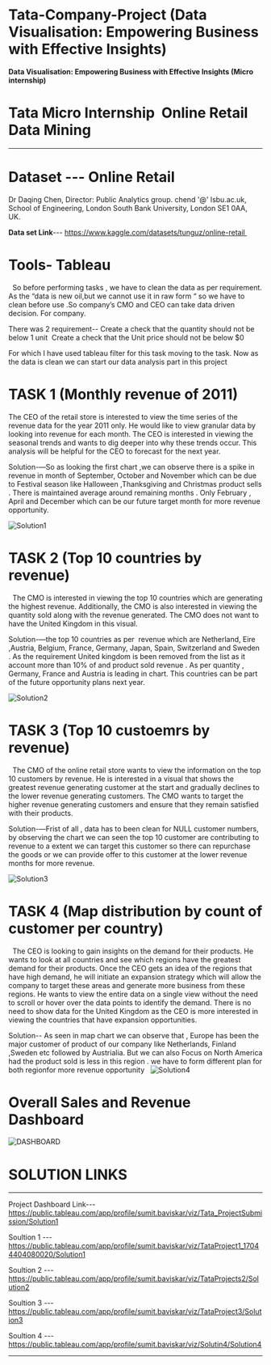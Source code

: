 # Tata-Company-Project (Data Visualisation: Empowering Business with Effective Insights)
**Data Visualisation: Empowering Business with Effective Insights (Micro internship)**

# Tata Micro Internship  Online Retail Data Mining 
------------------------------------------------------------------------------------------------------------------------------------------

# Dataset --- Online Retail 

Dr Daqing Chen, Director: Public Analytics group. chend '@' lsbu.ac.uk, School of Engineering, London South Bank University, London SE1 0AA, UK. 


**Data set Link**--- https://www.kaggle.com/datasets/tunguz/online-retail 

# Tools- Tableau 
 
So before performing tasks , we have to clean the data as per requirement. As the “data is new oil,but we cannot use it in raw form “ so we have to clean before use .So company’s CMO and CEO can take data driven decision. For company.  

There was 2 requirement--
Create a check that the quantity should not be below 1 unit 
Create a check that the Unit price should not be below $0 

For which I have used tableau filter for this task moving to the task. Now as the data is clean we can start our data analysis part in this project 


 
# TASK 1 **(Monthly revenue of 2011)**
The CEO of the retail store is interested to view the time series of the revenue data for the year 2011 only. He would like to view granular data by looking into revenue for each month. The CEO is interested in viewing the seasonal trends and wants to dig deeper into why these trends occur. This analysis will be helpful for the CEO to forecast for the next year. 


Solution-—So as looking the first chart ,we can observe there is a spike in revenue in month of September, October and November which can be due to Festival season like Halloween ,Thanksgiving and Christmas product sells . There is maintained average around remaining months . Only February , April and December which can be our future target month for more revenue opportunity. 

![Solution1](https://github.com/Sumit-Baviskar/Tata-Company-Project/assets/153518735/3464b8c1-36a1-4e30-9350-8289db57d136)



# TASK 2 **(Top 10 countries by revenue)**
 
The CMO is interested in viewing the top 10 countries which are generating the highest revenue. Additionally, the CMO is also interested in viewing the quantity sold along with the revenue generated. The CMO does not want to have the United Kingdom in this visual. 

Solution-—the top 10 countries as per  revenue which are Netherland, Eire ,Austria, Belgium, France, Germany, Japan, Spain, Switzerland and Sweden . As the requirement United kingdom is been removed from the list as it account more than 10% of and product sold revenue . As per quantity , Germany, France and Austria is leading in chart. This countries can be part of the future opportunity plans next year. 


![Solution2](https://github.com/Sumit-Baviskar/Tata-Company-Project/assets/153518735/038a629d-88b4-40bf-b865-ab0add822ac6)


 
# TASK 3 **(Top 10 custoemrs by revenue)**
 
The CMO of the online retail store wants to view the information on the top 10 customers by revenue. He is interested in a visual that shows the greatest revenue generating customer at the start and gradually declines to the lower revenue generating customers. The CMO wants to target the higher revenue generating customers and ensure that they remain satisfied with their products. 


Solution-—Frist of all , data has to been clean for NULL customer numbers, by observing the chart we can seen the top 10 customer are contributing to revenue to a extent we can target this customer so there can repurchase the goods or we can provide offer to this customer at the lower revenue months for more revenue. 


![Solution3](https://github.com/Sumit-Baviskar/Tata-Company-Project/assets/153518735/3f0ab912-4238-468d-b41a-594b099f41ce)

 
# TASK 4 **(Map distribution by count of customer per country)**
 
The CEO is looking to gain insights on the demand for their products. He wants to look at all countries and see which regions have the greatest demand for their products. Once the CEO gets an idea of the regions that have high demand, he will initiate an expansion strategy which will allow the company to target these areas and generate more business from these regions. He wants to view the entire data on a single view without the need to scroll or hover over the data points to identify the demand. There is no need to show data for the United Kingdom as the CEO is more interested in viewing the countries that have expansion opportunities. 

 
Solution-- As seen in map chart we can observe that , Europe has been the major customer of product of our company like Netherlands, Finland ,Sweden etc followed by Austrialia. But we can also Focus on North America had the product sold is less in this region . we have to form different plan for both regionfor more revenue opportunity
 
![Solution4](https://github.com/Sumit-Baviskar/Tata-Company-Project/assets/153518735/7c9fd2f9-a61f-4997-827b-aef8a5d5eba5)


 
# Overall Sales and Revenue Dashboard 

![DASHBOARD](https://github.com/Sumit-Baviskar/Tata-Company-Project/assets/153518735/fe64e482-86c7-4e53-a138-908651f2ab09)


# SOLUTION LINKS
------------------------------------------------------------------------------------------------------------------------------------------

 Project Dashboard Link---https://public.tableau.com/app/profile/sumit.baviskar/viz/Tata_ProjectSubmission/Solution1


Soultion 1 ---https://public.tableau.com/app/profile/sumit.baviskar/viz/TataProject1_17044404080020/Solution1


Soultion 2 ---https://public.tableau.com/app/profile/sumit.baviskar/viz/TataProjects2/Solution2


Soultion 3 ---https://public.tableau.com/app/profile/sumit.baviskar/viz/TataProject3/Solution3


Soultion 4 ---https://public.tableau.com/app/profile/sumit.baviskar/viz/Solutin4/Solution4

------------------------------------------------------------------------------------------------------------------------------------------
